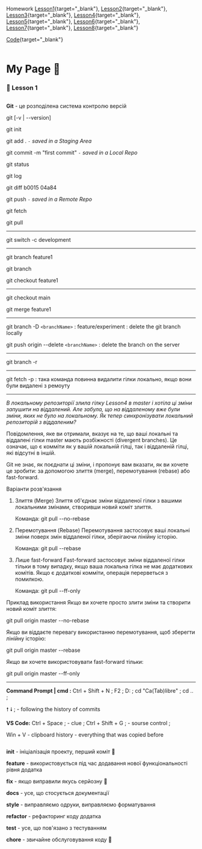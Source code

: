 Homework [Lesson1](https://github.com/NJul/js-2024){target="_blank"}, [Lesson2](https://njul.github.io/js-course-2024/HomeWorkAnswers/Lesson2/){target="_blank"}, [Lesson3](https://njul.github.io/js-course-2024/HomeWorkAnswers/Lesson3/){target="_blank"}, [Lesson4](https://njul.github.io/js-course-2024/HomeWorkAnswers/Lesson4/){target="_blank"}, [Lesson5](https://njul.github.io/js-course-2024/HomeWorkAnswers/Lesson5/){target="_blank"}, [Lesson6](https://njul.github.io/js-course-2024/HomeWorkAnswers/Lesson6/){target="_blank"}, [Lesson7](https://njul.github.io/js-course-2024/HomeWorkAnswers/Lesson7/){target="_blank"}, [Lesson8](https://njul.github.io/js-course-2024/HomeWorkAnswers/Lesson8/){target="_blank"}

[Code](https://github.com/NJul/js-course-2024/tree/master/HomeWorkAnswers){target="_blank"}

```

```

# My Page :bookmark:

### :green_heart: Lesson 1

```

```

**Git** - це розподілена система контролю версій

git [-v | --version]

git init

git add . _`-` saved in a Staging Area_

git commit -m "first commit" _`-` saved in a Local Repo_

git status

git log

git diff b0015 04a84

git push _`-` saved in a Remote Repo_

git fetch

git pull

---

git switch -c development

---

git branch feature1

git branch

git checkout feature1

---

git checkout main

git merge feature1

---

git branch -D `<branchName>` : feature/experiment : delete the git branch locally

git push origin --delete `<branchName>` : delete the branch on the server

---

git branch -r

---

git fetch -p : така команда повинна видалити гілки локально, якщо вони були видалені з ремоуту

---

_В локальному репозиторії злила гілку Lesson4 в master і хотіла ці зміни запушити на віддалений. Але забула, що на віддаленому вже були зміни, яких не було на локальному. Як тепер синхронізувати локальний репозиторій з віддаленим?_

Повідомлення, яке ви отримали, вказує на те, що ваші локальні та віддалені гілки master мають розбіжності (divergent branches). Це означає, що є комміти як у вашій локальній гілці, так і віддаленій гілці, які відсутні в іншій.

Git не знає, як поєднати ці зміни, і пропонує вам вказати, як ви хочете це зробити: за допомогою злиття (merge), перемотування (rebase) або fast-forward.

Варіанти розв'язання

1. Злиття (Merge)
   Злиття об'єднає зміни віддаленої гілки з вашими локальними змінами, створивши новий коміт злиття.

   Команда:
   git pull --no-rebase

2. Перемотування (Rebase)
   Перемотування застосовує ваші локальні зміни поверх змін віддаленої гілки, зберігаючи лінійну історію.

   Команда:
   git pull --rebase

3. Лише fast-forward
   Fast-forward застосовує зміни віддаленої гілки тільки в тому випадку, якщо ваша локальна гілка не має додаткових комітів. Якщо є додаткові комміти, операція перерветься з помилкою.

   Команда:
   git pull --ff-only

Приклад використання
Якщо ви хочете просто злити зміни та створити новий коміт злиття:

git pull origin master --no-rebase

Якщо ви віддаєте перевагу використанню перемотування, щоб зберегти лінійну історію:

git pull origin master --rebase

Якщо ви хочете використовувати fast-forward тільки:

git pull origin master --ff-only

---

**Command Prompt | cmd :** Ctrl + Shift + N ; F2 ; D: ; cd "Ca(Tab)libre" ; cd .. ;

🠕 🠗 ; - following the history of commits

**VS Code:** Ctrl + Space ; - clue ; Ctrl + Shift + G ; - sourse control ;

Win + V - clipboard history - everything that was copied before

```

```

**init** - ініціалізація проекту, перший коміт :seedling:

**feature** - використовується під час додавання нової функціональності рівня додатка

**fix** - якщо виправили якусь серйозну :bug:

**docs** - усе, що стосується документації

**style** - виправляємо одруки, виправляємо форматування

**refactor** - рефакторинг коду додатка

**test** - усе, що пов'язано з тестуванням

**chore** - звичайне обслуговування коду :money_with_wings:

```

```

